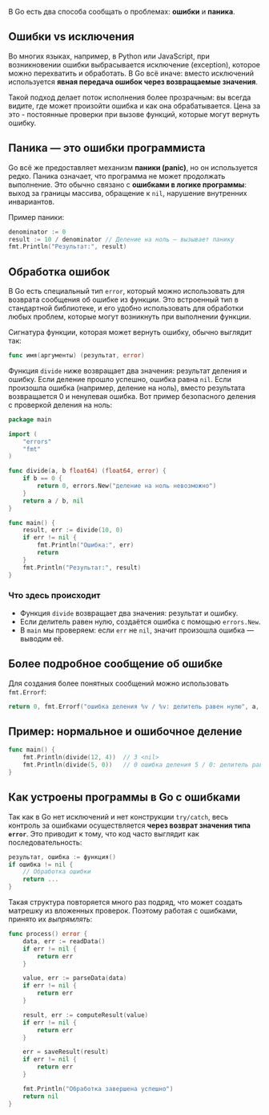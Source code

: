 В Go есть два способа сообщать о проблемах: **ошибки** и **паника**.

## Ошибки vs исключения

Во многих языках, например, в Python или JavaScript, при возникновении ошибки выбрасывается исключение (exception), которое можно перехватить и обработать. В Go всё иначе: вместо исключений используется **явная передача ошибок через возвращаемые значения**.

Такой подход делает поток исполнения более прозрачным: вы всегда видите, где может произойти ошибка и как она обрабатывается. Цена за это - постоянные проверки при вызове функций, которые могут вернуть ошибку.

## Паника — это ошибки программиста

Go всё же предоставляет механизм **паники (panic)**, но он используется редко. Паника означает, что программа не может продолжать выполнение. Это обычно связано с **ошибками в логике программы**: выход за границы массива, обращение к `nil`, нарушение внутренних инвариантов.

Пример паники:

```go
denominator := 0
result := 10 / denominator // Деление на ноль — вызывает панику
fmt.Println("Результат:", result)
```

## Обработка ошибок

В Go есть специальный тип `error`, который можно использовать для возврата сообщения об ошибке из функции. Это встроенный тип в стандартной библиотеке, и его удобно использовать для обработки любых проблем, которые могут возникнуть при выполнении функции.

Сигнатура функции, которая может вернуть ошибку, обычно выглядит так:

```go
func имя(аргументы) (результат, error)
```

Функция `divide` ниже возвращает два значения: результат деления и ошибку. Если деление прошло успешно, ошибка равна `nil`. Если произошла ошибка (например, деление на ноль), вместо результата возвращается 0 и ненулевая ошибка. Вот пример безопасного деления с проверкой деления на ноль:

```go
package main

import (
	"errors"
	"fmt"
)

func divide(a, b float64) (float64, error) {
	if b == 0 {
		return 0, errors.New("деление на ноль невозможно")
	}
	return a / b, nil
}

func main() {
	result, err := divide(10, 0)
	if err != nil {
		fmt.Println("Ошибка:", err)
		return
	}
	fmt.Println("Результат:", result)
}
```

### Что здесь происходит

- Функция `divide` возвращает два значения: результат и ошибку.
- Если делитель равен нулю, создаётся ошибка с помощью `errors.New`.
- В `main` мы проверяем: если `err` не `nil`, значит произошла ошибка — выводим её.

## Более подробное сообщение об ошибке

Для создания более понятных сообщений можно использовать `fmt.Errorf`:

```go
return 0, fmt.Errorf("ошибка деления %v / %v: делитель равен нулю", a, b)
```

## Пример: нормальное и ошибочное деление

```go
func main() {
	fmt.Println(divide(12, 4))  // 3 <nil>
	fmt.Println(divide(5, 0))   // 0 ошибка деления 5 / 0: делитель равен нулю
}
```

## Как устроены программы в Go с ошибками

Так как в Go нет исключений и нет конструкции `try/catch`, весь контроль за ошибками осуществляется **через возврат значения типа `error`**. Это приводит к тому, что код часто выглядит как последовательность:

```go
результат, ошибка := функция()
if ошибка != nil {
    // Обработка ошибки
    return ...
}
```

Такая структура повторяется много раз подряд, что может создать матрешку из вложенных проверок. Поэтому работая с ошибками, принято их *выпрямлять*:

```go
func process() error {
	data, err := readData()
	if err != nil {
		return err
	}

	value, err := parseData(data)
	if err != nil {
		return err
	}

	result, err := computeResult(value)
	if err != nil {
		return err
	}

	err = saveResult(result)
	if err != nil {
		return err
	}

	fmt.Println("Обработка завершена успешно")
	return nil
}
```
